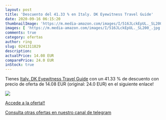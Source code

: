 ```yaml
---
layout: post
title: 'Descuento del 41.33 % en Italy. DK Eyewitness Travel Guide'
date: 2020-09-16 06:15:20
thumbnailImage: 'https://m.media-amazon.com/images/I/516JLckEpUL._SL200_.jpg'
images: [ 'https://m.media-amazon.com/images/I/516JLckEpUL._SL200_.jpg' ]
comments: true
category: ofertas
author: ring
slug: 0241311829
description:
actualPrice: 14.08 EUR
comparePrice: 24.0 EUR
inStock: true
---
```


Tienes [Italy. DK Eyewitness Travel Guide](https://www.amazon.com/dp/0241311829/?tag=redken08-20) con un 41.33 % de descuento con precio de oferta de 14.08 EUR (original: 24.0 EUR) en el siguiente enlace!

[![](https://m.media-amazon.com/images/I/516JLckEpUL._SL200_.jpg)](https://www.amazon.com/dp/0241311829/?tag=redken08-20)

[Accede a la oferta!!](https://www.amazon.com/dp/0241311829/?tag=redken08-20)

[Consulta otras ofertas en nuestro canal de telegram](https://t.me/s/ofertas25)

